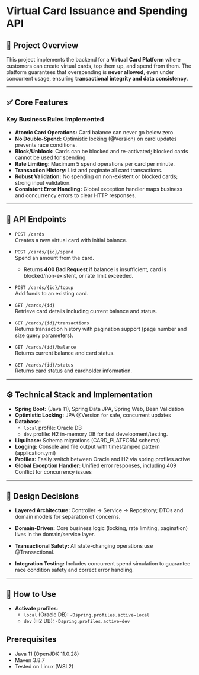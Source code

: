 # Virtual Card Issuance and Spending API

## 💼 Project Overview

This project implements the backend for a **Virtual Card Platform** where customers can create virtual cards, top them up, and spend from them. The platform guarantees that overspending is **never allowed**, even under concurrent usage, ensuring **transactional integrity and data consistency**.

---

## ✅ Core Features

### Key Business Rules Implemented
- **Atomic Card Operations:** Card balance can never go below zero.
- **No Double-Spend:** Optimistic locking (@Version) on card updates prevents race conditions.
- **Block/Unblock:** Cards can be blocked and re-activated; blocked cards cannot be used for spending.
- **Rate Limiting:** Maximum 5 spend operations per card per minute.
- **Transaction History:** List and paginate all card transactions.
- **Robust Validation:** No spending on non-existent or blocked cards; strong input validation.
- **Consistent Error Handling:** Global exception handler maps business and concurrency errors to clear HTTP responses.

---

## 🔌 API Endpoints

- `POST /cards`  
  Creates a new virtual card with initial balance.

- `POST /cards/{id}/spend`  
  Spend an amount from the card.
  - Returns **400 Bad Request** if balance is insufficient, card is blocked/non-existent, or rate limit exceeded.

- `POST /cards/{id}/topup`  
  Add funds to an existing card.

- `GET /cards/{id}`  
  Retrieve card details including current balance and status.

- `GET /cards/{id}/transactions`  
  Returns transaction history with pagination support (page number and size query parameters).

- `GET /cards/{id}/balance`  
  Returns current balance and card status.

- `GET /cards/{id}/status`  
  Returns card status and cardholder information.

---

## ⚙️ Technical Stack and Implementation

- **Spring Boot:** (Java 11), Spring Data JPA, Spring Web, Bean Validation
- **Optimistic Locking:** JPA @Version for safe, concurrent updates
- **Database:**
  - `local` profile: Oracle DB
  - `dev` profile: H2 in-memory DB for fast development/testing.
- **Liquibase:** Schema migrations (CARD_PLATFORM schema)
- **Logging:** Console and file output with timestamped pattern (application.yml)
- **Profiles:** Easily switch between Oracle and H2 via spring.profiles.active
- **Global Exception Handler:** Unified error responses, including 409 Conflict for concurrency issues

---

## 🧠 Design Decisions

- **Layered Architecture:** Controller → Service → Repository; DTOs and domain models for separation of concerns.

- **Domain-Driven:** Core business logic (locking, rate limiting, pagination) lives in the domain/service layer.

- **Transactional Safety:** All state-changing operations use @Transactional.

- **Integration Testing:** Includes concurrent spend simulation to guarantee race condition safety and correct error handling.

---

## 🚀 How to Use

- **Activate profiles**:
  - `local` (Oracle DB): `-Dspring.profiles.active=local`
  - `dev` (H2 DB): `-Dspring.profiles.active=dev`

## Prerequisites

- Java 11 (OpenJDK 11.0.28)
- Maven 3.8.7
- Tested on Linux (WSL2)